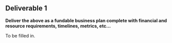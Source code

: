 ## **Deliverable 1**

**Deliver the above as a fundable business plan complete with financial
and resource requirements, timelines, metrics, etc…**

To be filled in.
